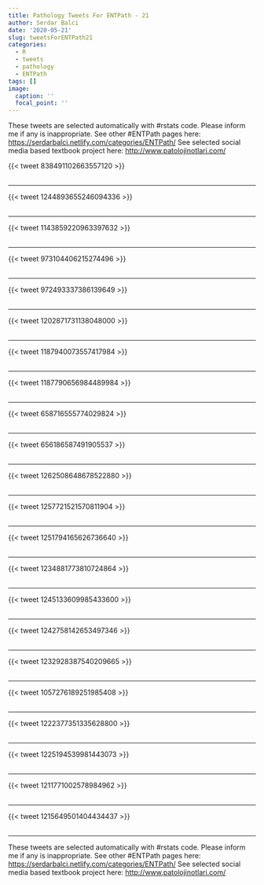 ```yaml
---
title: Pathology Tweets For ENTPath - 21
author: Serdar Balci
date: '2020-05-21'
slug: tweetsForENTPath21
categories:
  - R
  - tweets
  - pathology
  - ENTPath
tags: []
image:
  caption: ''
  focal_point: ''
---
```



These tweets are selected automatically with #rstats code. Please inform me if any is inappropriate.
See other #ENTPath pages here: https://serdarbalci.netlify.com/categories/ENTPath/ 
See selected social media based textbook project here: http://www.patolojinotlari.com/

{{< tweet 838491102663557120 >}}
<br>
<br>
<hr>
{{< tweet 1244893655246094336 >}}
<br>
<br>
<hr>
{{< tweet 1143859220963397632 >}}
<br>
<br>
<hr>
{{< tweet 973104406215274496 >}}
<br>
<br>
<hr>
{{< tweet 972493337386139649 >}}
<br>
<br>
<hr>
{{< tweet 1202871731138048000 >}}
<br>
<br>
<hr>
{{< tweet 1187940073557417984 >}}
<br>
<br>
<hr>
{{< tweet 1187790656984489984 >}}
<br>
<br>
<hr>
{{< tweet 658716555774029824 >}}
<br>
<br>
<hr>
{{< tweet 656186587491905537 >}}
<br>
<br>
<hr>
{{< tweet 1262508648678522880 >}}
<br>
<br>
<hr>
{{< tweet 1257721521570811904 >}}
<br>
<br>
<hr>
{{< tweet 1251794165626736640 >}}
<br>
<br>
<hr>
{{< tweet 1234881773810724864 >}}
<br>
<br>
<hr>
{{< tweet 1245133609985433600 >}}
<br>
<br>
<hr>
{{< tweet 1242758142653497346 >}}
<br>
<br>
<hr>
{{< tweet 1232928387540209665 >}}
<br>
<br>
<hr>
{{< tweet 1057276189251985408 >}}
<br>
<br>
<hr>
{{< tweet 1222377351335628800 >}}
<br>
<br>
<hr>
{{< tweet 1225194539981443073 >}}
<br>
<br>
<hr>
{{< tweet 1211771002578984962 >}}
<br>
<br>
<hr>
{{< tweet 1215649501404434437 >}}
<br>
<br>
<hr>


These tweets are selected automatically with #rstats code. Please inform me if any is inappropriate.
See other #ENTPath pages here: https://serdarbalci.netlify.com/categories/ENTPath/ 
See selected social media based textbook project here: http://www.patolojinotlari.com/
